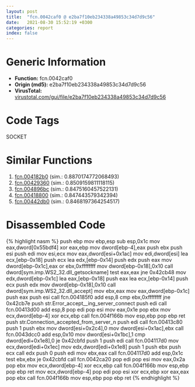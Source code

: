 ```yaml
---
layout: post
title:  "fcn.0042caf0 @ e2ba7f10eb234338a49853c34d7d9c56"
date:   2021-08-30 15:52:19 +0300
categories: report
index: false
---
```


# Generic Information
- **Function:** fcn.0042caf0
- **Origin (md5):** e2ba7f10eb234338a49853c34d7d9c56
- **VirusTotal:** [virustotal.com/gui/file/e2ba7f10eb234338a49853c34d7d9c56][virustotal_ref]

# Code Tags
<span class="tag" id="SOCKET">SOCKET</span>


# Similar Functions

1. [fcn.004182b0][similar_1_ref] (sim.: 0.8870174772068493)
2. [fcn.00429360][similar_2_ref] (sim.: 0.8509159811118115)
3. [fcn.004896bc][similar_3_ref] (sim.: 0.8475160457522131)
4. [fcn.00418800][similar_4_ref] (sim.: 0.847443579342394)
5. [fcn.00442db0][similar_5_ref] (sim.: 0.8468197364254517)


# Disassembled Code

{% highlight nasm %}
push ebp
mov ebp,esp
sub esp,0x1c
mov eax,dword[0x55bdf4]
xor eax,ebp
mov dword[ebp-4],eax
push ebx
push esi
push edi
mov esi,ecx
mov eax,dword[esi+0x1ac]
mov edi,dword[esi]
lea ecx,[ebp-0x18]
push ecx
lea edx,[ebp-0x14]
push edx
push eax
mov dword[ebp-0x1c],eax
or ebx,0xffffffff
mov dword[ebp-0x18],0x10
call dword[sym.imp.WS2_32.dll_getsockname]
test eax,eax
jne 0x42cb48
mov edx,dword[ebp-0x1c]
lea eax,[ebp-0x18]
push eax
lea ecx,[ebp-0x14]
push ecx
push edx
mov dword[ebp-0x18],0x10
call dword[sym.imp.WS2_32.dll_accept]
mov ebx,eax
mov eax,dword[ebp-0x1c]
push eax
push esi
call fcn.004185f0
add esp,8
cmp ebx,0xffffffff
jne 0x42cb7e
push str.Error_accept__ing_server_connect
push edi
call fcn.00413d00
add esp,8
pop edi
pop esi
mov eax,0x1e
pop ebx
mov ecx,dword[ebp-4]
xor ecx,ebp
call fcn.004f166b
mov esp,ebp
pop ebp
ret
push str.Connection_accepted_from_server_n
push edi
call fcn.00413c80
push 1
push ebx
mov dword[esi+0x2c4],0
mov dword[esi+0x1ac],ebx
call fcn.0043dcc0
add esp,0x10
mov dword[esi+0x1bc],1
cmp dword[edi+0x1e8],0
je 0x42cbfd
push 1
push edi
call fcn.004117d0
mov ecx,dword[edi+0x1ec]
mov edx,dword[edi+0x1e8]
push 1
push ebx
push ecx
call edx
push 0
push edi
mov ebx,eax
call fcn.004117d0
add esp,0x1c
test ebx,ebx
je 0x42cbfd
call fcn.0042ca20
pop edi
pop esi
mov eax,0x2a
pop ebx
mov ecx,dword[ebp-4]
xor ecx,ebp
call fcn.004f166b
mov esp,ebp
pop ebp
ret
mov ecx,dword[ebp-4]
pop edi
pop esi
xor ecx,ebp
xor eax,eax
pop ebx
call fcn.004f166b
mov esp,ebp
pop ebp
ret
{% endhighlight %}


[similar_1_ref]: /report/fcn.004182b0@e2ba7f10eb234338a49853c34d7d9c56
[similar_2_ref]: /report/fcn.00429360@e2ba7f10eb234338a49853c34d7d9c56
[similar_3_ref]: /report/fcn.004896bc@b3771987fba16f4fba07d1109ec72c76
[similar_4_ref]: /report/fcn.00418800@e2ba7f10eb234338a49853c34d7d9c56
[similar_5_ref]: /report/fcn.00442db0@3dfcfb1d918b690c00de324bcfcdc082
[virustotal_ref]: https://www.virustotal.com/gui/file/e2ba7f10eb234338a49853c34d7d9c56
